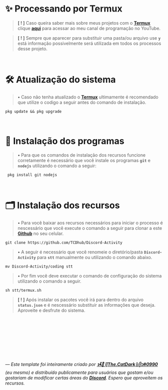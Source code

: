 <h1>✨ Processando por Termux</h1>

> **[ ! ]** Caso queira saber mais sobre meus projetos com o **[Termux](https://termux.com)** clique **[aqui](https://youtube.com/channel/UCY7kqrZLNAyYEbkkxv2tYbQ)** para acessar ao meu canal de programação no YouTube.

> **[ ! ]** Sempre que aparecer para substituir uma pasta/ou arquivo use **`y`** está informação possivelmente será utilizada em todos os processos desse projeto.
<br>
<h1>🛠️ Atualização do sistema</h1>

> **•** Caso não tenha atualizado o **[Termux](https://termux.com)** ultimamente é recomendado que utilize o codigo a seguir antes do comando de instalação.
```
pkg update && pkg upgrade
```
<br>
<h1>📂 Instalação dos programas</h1>

> **•** Para que os comandos de instalação dos recursos funcione corretamente é necessário que você instale os programas **`git`** e **`nodejs`** utilizando o comando a seguir:
```
 pkg install git nodejs
```
<br>
<h1>🗂️ Instalação dos recursos</h1>

> **•** Para você baixar aos recursos necessários para iniciar o processo é nescessário que você execute o comando a seguir para clonar a este **[Github](https://github.com/TCDhub/Discord-Activity)** no seu celular.
```
git clone https://github.com/TCDhub/Discord-Activity
```
> **•** A seguir é necessário que você renomeie o diretório/pasta **`Discord-Activity`** para **`stt`** manualmente ou utilizando o comando abaixo.
```
mv Discord-Activity/coding stt
```
> **•** Por fim você deve executar o comando de configuração do sistema utilizando o comando a seguir.
```
sh stt/termux.sh
```
> **[ ! ]** Após instalar os pacotes você irá para dentro do arquivo **`status.json`** e é nescessário substituir as informações que deseja. Aproveite e desfrute do sistema.

<br><br><br><br><br><br><br><br>
*— Este template foi inteiramente criado por* ***[ᝰ໋݊🌙⢿The.CatDark⣷ᥫ᭡#0990](https://www.flownixr.repl.co)*** *(eu mesmo) e distribuído publicamente para usuários que gostam e/ou gostariam de modificar certas áreas do* ***[Discord](https://discord.com)****. Espero que aproveitem os recursos.*
